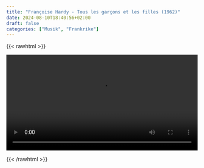 ```yaml
---
title: "Françoise Hardy - Tous les garçons et les filles (1962)"
date: 2024-08-10T18:40:56+02:00
draft: false
categories: ["Musik", "Frankrike"]
---
```


{{< rawhtml >}} 

<video width=100% controls play playsinline>
    <source src="/videos/tous-les-garcons.mp4#t=0.1" type="video/mp4">
</video>

{{< /rawhtml >}}
